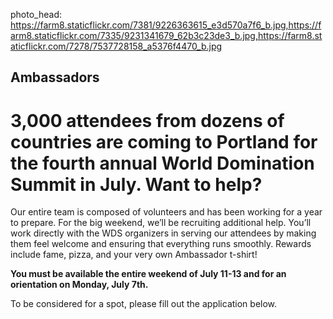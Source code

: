 photo_head: https://farm8.staticflickr.com/7381/9226363615_e3d570a7f6_b.jpg,https://farm8.staticflickr.com/7335/9231341679_62b3c23de3_b.jpg,https://farm8.staticflickr.com/7278/7537728158_a5376f4470_b.jpg

## Ambassadors

# 3,000 attendees from dozens of countries are coming to Portland for the fourth annual World Domination Summit in July. Want to help?

<div class="zigzags_blue"></div

Our entire team is composed of volunteers and has been working for a year to prepare. For the big weekend, we’ll be recruiting additional help. You’ll work directly with the WDS organizers in serving our attendees by making them feel welcome and ensuring that everything runs smoothly. Rewards include fame, pizza, and your very own Ambassador t-shirt! 

**You must be available the entire weekend of July 11-13 and for an orientation on Monday, July 7th.**

To be considered for a spot, please fill out the application below.

<div class="line_canvas"></div
